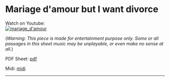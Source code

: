 # **Mariage d'amour but I want divorce**  
              
Watch on Youtube:           
[![mariage_d'amour](http://img.youtube.com/vi/sOzbvrT5Zf8/0.jpg)](http://www.youtube.com/watch?v=sOzbvrT5Zf8)   
              
(*Warning: This piece is made for entertainment purpose only. Some or all passages in this sheet music may be unplayable, or even make no sense at all.*) 
              
PDF Sheet: [pdf](pdf/mariage_d'amour.pdf)               
              
Midi: [midi](midi/mariage_d'amour.mid)    
              
-----         
